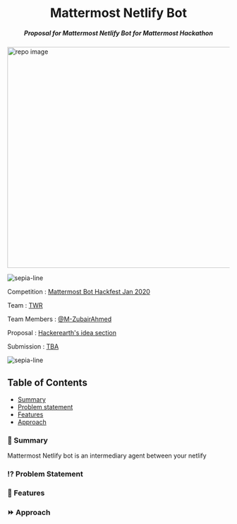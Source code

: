 <p align="center">
   <h1 align="center">Mattermost Netlify Bot</h1>
  <h5 align="center"><i>Proposal for Mattermost Netlify Bot for Mattermost Hackathon</i></h5>
    <img src="https://user-images.githubusercontent.com/17708702/73532518-c39b7000-4414-11ea-92e1-e4867a029ed3.png" alt="repo image" width="900" height="500" />
</p>

![sepia-line](https://i.imgur.com/NuYL2xl.png)

Competition : [Mattermost Bot Hackfest Jan 2020](https://www.hackerearth.com/challenges/hackathon/mattermost-bot-hackfest)

Team : [TWR](https://www.hackerearth.com/challenges/hackathon/mattermost-bot-hackfest/dashboard/2abe565/team/)

Team Members : [@M-ZubairAhmed](https://github.com/M-ZubairAhmed)

Proposal : [Hackerearth's idea section](https://www.hackerearth.com/challenges/hackathon/mattermost-bot-hackfest/dashboard/2abe565/idea/)

Submission : [TBA](https://www.hackerearth.com/challenges/hackathon/mattermost-bot-hackfest/dashboard/2abe565/submission/)

![sepia-line](https://i.imgur.com/NuYL2xl.png)

## Table of Contents

 - [Summary](#book-summary)
 - [Problem statement](#interrobang-problem-statement)
 - [Features](#key-features)
 - [Approach](#fast_forward-approach)

### :book: Summary
Mattermost Netlify bot is an intermediary agent between your netlify

### :interrobang: Problem Statement

### :key: Features

### :fast_forward: Approach
